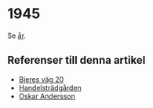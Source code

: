 # 1945

Se [år](år.md).

## Referenser till denna artikel

* [Bjeres väg 20](Bjeres%20väg%2020.md)
* [Handelsträdgården](Handelsträdgården.md)
* [Oskar Andersson](Oskar%20Andersson.md)
